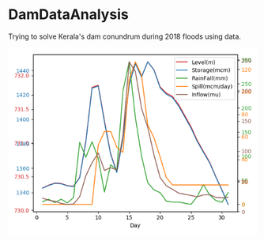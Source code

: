 # DamDataAnalysis
Trying to solve Kerala's dam conundrum during 2018 floods using data.

![Alt text](https://github.com/vaishakk/Dam-Data-Analysis/blob/master/IDUKKI.png)
